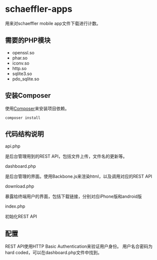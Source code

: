 schaeffler-apps
===============
用来对schaeffler mobile app文件下载进行计数。


需要的PHP模块
-----------

* openssl.so
* phar.so
* iconv.so
* http.so
* sqlite3.so
* pdo_sqlite.so

安装Composer
-----------
使用[Composer](http://getcomposer.org/)来安装项目依赖。

    composer install
    
代码结构说明
----------

api.php

  是后台管理用到的REST API，包括文件上传，文件名的更新等。

dashboard.php

  是后台管理的界面。使用Backbone.js来渲染html，以及调用对应的REST API
  
download.php

  暴露给终端用户的界面，包括下载链接，分别对应iPhone版和android版
  
index.php

  初始化REST API
  
配置
---

REST API使用HTTP Basic Authentication来验证用户身份。
用户名合密码为hard coded，可以在dashboard.php文件中找到。
